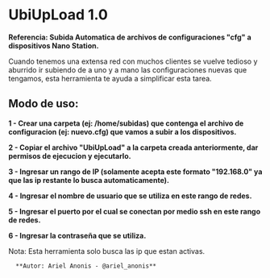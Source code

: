 # UbiUpLoad 1.0

**Referencia: Subida Automatica de archivos de configuraciones "cfg" a dispositivos Nano Station.**

Cuando tenemos una extensa red con muchos clientes se vuelve tedioso y aburrido ir subiendo de a uno y a mano las
configuraciones nuevas que tengamos, esta herramienta te ayuda a simplificar esta tarea.

## Modo de uso:

**1 - Crear una carpeta (ej: /home/subidas) que contenga el archivo de configuracion (ej: nuevo.cfg) que vamos a subir a los dispositivos.**

**2 - Copiar el archivo "UbiUpLoad" a la carpeta creada anteriormente, dar permisos de ejecucion y ejecutarlo.**

**3 - Ingresar un rango de IP (solamente acepta este formato "192.168.0" ya que las ip restante lo busca automaticamente).**

**4 - Ingresar el nombre de usuario que se utiliza en este rango de redes.**

**5 - Ingresar el puerto por el cual se conectan por medio ssh en este rango de redes.**

**6 - Ingresar la contraseña que se utiliza.**


Nota: Esta herramienta solo busca las ip que estan activas.

      **Autor: Ariel Anonis - @ariel_anonis**

